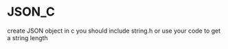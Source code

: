 # JSON_C
create JSON object in c
you should include string.h or use your code to get a string length
